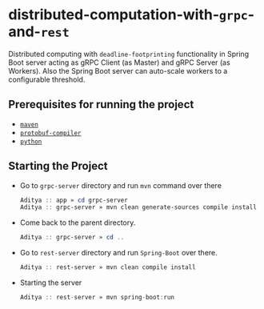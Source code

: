# distributed-computation-with-`grpc`-and-`rest`

Distributed computing with `deadline-footprinting` functionality in Spring Boot server acting as gRPC Client (as Master) and gRPC Server (as Workers). Also the Spring Boot server can auto-scale workers to a configurable threshold. 

## Prerequisites for running the project

- [`maven`](https://maven.apache.org/download.cgi)
- [`protobuf-compiler`](https://github.com/protocolbuffers/protobuf/releases/tag/v3.15.6)
- [`python`](https://www.python.org/downloads/)

## Starting the Project

- Go to `grpc-server` directory and run `mvn` command over there

  ```powershell
  Aditya :: app » cd grpc-server
  Aditya :: grpc-server » mvn clean generate-sources compile install
  ```

- Come back to the parent directory.

  ```powershell
  Aditya :: grpc-server » cd ..
  ```

- Go to `rest-server` directory and run `Spring-Boot` over there.

  ```powershell
  Aditya :: rest-server » mvn clean compile install
  ```

- Starting the server

  ```java
  Aditya :: rest-server » mvn spring-boot:run
  ```
